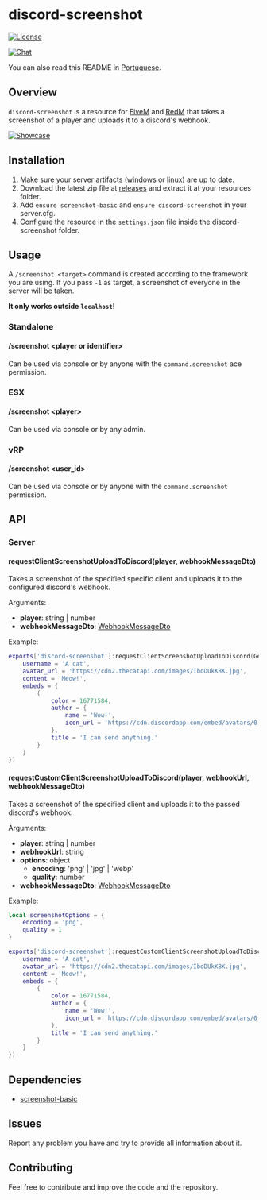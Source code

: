 # discord-screenshot

<p>
    <a href="https://github.com/GHMatti/ghmattimysql/blob/master/license.md">
        <img src="https://img.shields.io/badge/License-MIT-blue.svg" alt="License">
    </a>
</p>

<p>
    <a href="https://discord.gg/xvqfCgg">
        <img src="https://discordapp.com/api/guilds/753071308010684417/widget.png?style=banner2" alt="Chat">
    </a>
</p>


You can also read this README in [Portuguese](https://github.com/jaimeadf/discord-screenshot/blob/master/README.pt.md).

## Overview

`discord-screenshot` is a resource for [FiveM](https://fivem.net) and [RedM](https://redm.gg) that takes a screenshot of a player and uploads it to a discord's webhook.

[![Showcase](https://img.youtube.com/vi/c9h40LoLky8/maxresdefault.jpg)](https://youtu.be/c9h40LoLky8)

## Installation

1. Make sure your server artifacts ([windows](https://runtime.fivem.net/artifacts/fivem/build_server_windows/master) or [linux](https://runtime.fivem.net/artifacts/fivem/build_proot_linux/master)) are up to date.
2. Download the latest zip file at [releases](https://github.com/jaimeadf/discord-screenshot/releases) and extract it at your resources folder.
3. Add `ensure screenshot-basic` and `ensure discord-screenshot` in your server.cfg.
4. Configure the resource in the `settings.json` file inside the discord-screenshot folder.

## Usage

A `/screenshot <target>` command is created according to the framework you are using. If you pass `-1` as target, a screenshot of everyone in the server will be taken.

**It only works outside `localhost`!**

### Standalone

#### /screenshot &lt;player or identifier&gt;
Can be used via console or by anyone with the `command.screenshot` ace permission.

### ESX

#### /screenshot &lt;player&gt;
Can be used via console or by any admin.

### vRP

#### /screenshot &lt;user_id&gt;
Can be used via console or by anyone with the `command.screenshot` permission.

## API

### Server

#### requestClientScreenshotUploadToDiscord(player, webhookMessageDto)
Takes a screenshot of the specified specific client and uploads it to the configured discord's webhook.

Arguments:
* **player**: string | number
* **webhookMessageDto**: [WebhookMessageDto](https://birdie0.github.io/discord-webhooks-guide/discord_webhook.html)

Example:
```lua
exports['discord-screenshot']:requestClientScreenshotUploadToDiscord(GetPlayers()[1], {
    username = 'A cat',
    avatar_url = 'https://cdn2.thecatapi.com/images/IboDUkK8K.jpg',
    content = 'Meow!',
    embeds = {
        {
            color = 16771584,
            author = {
                name = 'Wow!',
                icon_url = 'https://cdn.discordapp.com/embed/avatars/0.png'
            },
            title = 'I can send anything.'
        }
    }
})
```

#### requestCustomClientScreenshotUploadToDiscord(player, webhookUrl, webhookMessageDto)
Takes a screenshot of the specified client and uploads it to the passed discord's webhook.

Arguments:
* **player**: string | number
* **webhookUrl**: string
* **options**: object
  * **encoding**: 'png' | 'jpg' | 'webp'
  * **quality**: number
* **webhookMessageDto**: [WebhookMessageDto](https://birdie0.github.io/discord-webhooks-guide/discord_webhook.html)

Example:
```lua
local screenshotOptions = {
    encoding = 'png',
    quality = 1
}

exports['discord-screenshot']:requestCustomClientScreenshotUploadToDiscord(GetPlayers()[1], 'https://ptb.discord.com/api/webhooks/767824413780607097/WLjd77Y0CUvqXmhLCYzqkiZ-BrTpcGfNiZ7hXcJRgQxrU0YR8sy566MgMHgqRx8IZ9iu', screenshotOptions, {
    username = 'A cat',
    avatar_url = 'https://cdn2.thecatapi.com/images/IboDUkK8K.jpg',
    content = 'Meow!',
    embeds = {
        {
            color = 16771584,
            author = {
                name = 'Wow!',
                icon_url = 'https://cdn.discordapp.com/embed/avatars/0.png'
            },
            title = 'I can send anything.'
        }
    }
})
```

## Dependencies

* [screenshot-basic](https://github.com/citizenfx/screenshot-basic)

## Issues

Report any problem you have and try to provide all information about it.

## Contributing

Feel free to contribute and improve the code and the repository.
